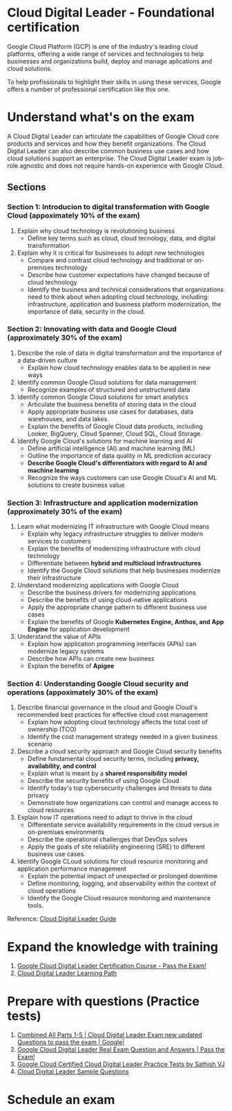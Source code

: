 # Cloud Digital Leader - Foundational certification
Google Cloud Platform (GCP) is one of the industry's leading cloud platforms, offering a wide range of services and technologies to help businesses and organizations build, deploy and manage aplications and cloud solutions.

To help profissionals to highlight their skills in using these services, Google offers a number of professional certification like this one.

# Understand what's on the exam
A Cloud Digital Leader can articulate the capabilities of Google Cloud core products and services and how they benefit organizations. The Cloud Digital Leader can also describe common business use cases and how cloud solutions support an enterprise. The Cloud Digital Leader exam is job-role agnostic and does not require hands-on experience with Google Cloud.

## Sections
### Section 1: Introducion to digital transformation with Google Cloud (appoximately 10% of the exam)
1. Explain why cloud technology is revolutioning business
    - Define key terms such as cloud, cloud tecnology, data, and digital transformation
1. Explain why it is critical for businesses to adopt new technologies
    - Compare and contrast cloud technology and traditional or on-premises technology
    - Describe how customer expectations have changed because of cloud technology
    - Identify the business and technical considerations that organizations need to think about when adopting cloud technology, including: infrastructure, application and business platform modernization, the importance of data, security in the cloud.

### Section 2: Innovating with data and Google Cloud (approximately 30% of the exam)
1. Describe the role of data in digital transformation and the importance of a data-driven culture
    - Explain how cloud technology enables data to be applied in new ways
1. Identify common Google Cloud solutions for data management
    - Recognize examples of structured and unstructured data
1. Identify common Google Cloud solutions for smart analytics
    - Articulate the business benefits of storing data in the cloud
    - Apply appropriate business use cases for databases, data warehouses, and data lakes.
    - Explain the benefits of Google Cloud data products, including Looker, BigQuery, Cloud Spanner, Cloud SQL, Cloud Storage.
1. Identify Google Cloud's solutions for machine learning and AI
    - Define artificial intelligence (AI) and machine learning (ML)
    - Outline the importance of data quality in ML prediction accuracy
    - **Describe Google Cloud's differentiators with regard to AI and machine learning**
    - Recognize the ways customers can use Google Cloud's AI and ML solutions to create business value

### Section 3: Infrastructure and application modernization (approximately 30% of the exam)
1. Learn what modernizing IT infrastructure with Google Cloud means
    - Explain why legacy infrastructure struggles to deliver modern services to customers
    - Explain the benefits of modernizing infrastructure with cloud technology
    - Differentiate between **hybrid and multicloud infrastructures**
    - Identify the Google Cloud solutions that help businesses modernize their infrastructure
1. Understand modernizing applications with Google Cloud
    - Describe the business drivers for modernizing applications
    - Describe the benefits of using cloud-native applications
    - Apply the appropriate change pattern to different business use cases
    - Explain the benefits of Google **Kubernetes Engine, Anthos, and App Engine** for application development
1. Understand the value of APIs
    - Explain how application programming interfaces (APIs) can modernize legacy systems
    - Describe how APIs can create new business
    - Explain the benefits of **Apigee**

### Section 4: Understanding Google Cloud security and operations (appoximately 30% of the exam)
1. Describe financial governance in the cloud and Google Cloud's recommended best practices for effective cloud cost management
    - Explain how adopting cloud technology affects the total cost of ownership (TCO)
    - Identify the cost management strategy needed in a given business scenario
1. Describe a cloud security approach and Google Cloud security benefits
    - Define fundamental cloud security terms, including **privacy, availability, and control**
    - Explain what is meant by a **shared responsibility model**
    - Describe the security benefits of using Google Cloud
    - Identify today's top cybersecurity challenges and threats to data privacy
    - Demonstrate how organizations can control and manage access to cloud resources
1. Explain how IT operations need to adapt to thrive in the cloud
    - Differentiate service availability requirements in the cloud versus in on-premises environments
    - Describe the operational challenges that DevOps solves
    - Apply the goals of site reliability engineering (SRE) to different business use cases.
1. Identify Google CLoud solutions for cloud resource monitoring and application performance management
    - Explain the potential impact of unexpected or prolonged downtime
    - Define monitoring, logging, and observability within the context of cloud operations
    - Identify the Google Cloud resource monitoring and maintenance tools.


Reference:
[Cloud Digital Leader Guide](https://cloud.google.com/certification/guides/cloud-digital-leader)

# Expand the knowledge with training
1. [Google Cloud Digital Leader Certification Course - Pass the Exam!](https://www.youtube.com/watch?v=UGRDM86MBIQ)
1. [Cloud Digital Leader Learning Path](https://www.cloudskillsboost.google/paths/9)


# Prepare with questions (Practice tests)
1. [Combined All Parts 1-5 | Cloud Digital Leader Exam new updated Questions to pass the exam | Google|](https://www.youtube.com/watch?v=Wysza4Coe64)
1. [Google Cloud Digital Leader Real Exam Question and Answers | Pass the Exam!](https://www.youtube.com/watch?v=OQxM4tyYrlI)
1. [Google Cloud Certified Cloud Digital Leader Practice Tests by Sathish VJ](https://www.udemy.com/course/google-cloud-certified-cloud-digital-leader-practice-tests/)
1. [Cloud Digital Leader Sample Questions](https://docs.google.com/forms/d/e/1FAIpQLSedAmf77MGS7FGEaylFzY51KtBd7kkIZJIMDsV5zSRSmpKIOA/viewform)

# Schedule an exam